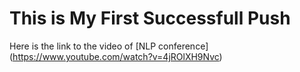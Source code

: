 # This is My First Successfull Push

Here is the link to the video of [NLP conference] (https://www.youtube.com/watch?v=4jROlXH9Nvc)
